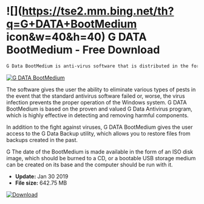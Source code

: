 # ![](https://tse2.mm.bing.net/th?q=G+DATA+BootMedium icon&w=40&h=40) G DATA BootMedium  - Free Download

```sh
G Data BootMedium is anti-virus software that is distributed in the form of bootable media. It allows you to effectively clean your computer from infection even in cases when it is not possible to launch the operating environment.
```
[![G DATA BootMedium](https:https://tse4.mm.bing.net/th?id=OIP.yypaZ9Do7GbT22gJo0WOCQHaGB&pid=Api)](https://softexe.net/win/security-privacy/scanners/g-data-bootmedium:apaf.html)

The software gives the user the ability to eliminate various types of pests in the event that the standard antivirus software failed or, worse, the virus infection prevents the proper operation of the Windows system. G DATA BootMedium is based on the proven and valued G Data Antivirus program, which is highly effective in detecting and removing harmful components.
 
 In addition to the fight against viruses, G DATA BootMedium gives the user access to the G Data Backup utility, which allows you to restore files from backups created in the past.
 
 G The date of the BootMedium is made available in the form of an ISO disk image, which should be burned to a CD, or a bootable USB storage medium can be created on its base and the computer should be run with it.


- **Update:** Jan 30 2019
- **File size:** 642.75 MB

[![Download](https://cdn.softexe.net/static/img/download.png)](https://softexe.net/win/security-privacy/scanners/g-data-bootmedium:apaf.html)

